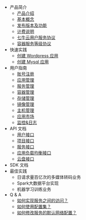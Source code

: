 * 产品简介
  * [产品介绍](introduction/product-introduction.md)
  * [基本概念](introduction/basic-concepts.md)
  * [发布版本及功能](introduction/changelog.md)
  * [计费说明](introduction/prices.md)
  * [七牛云用户服务协议](introduction/conditions-of-use.md)
  * [容器服务等级协议](introduction/kirk-sla.md)
* 快速实践
  * [创建 Wordpress 应用](quick-start/create-wordpress-app.md)
  * [创建 Mysql 应用](quick-start/create-mysql-app.md)
* 用户指南
  * [账号注册](user-guide/registry.md)
  * [应用管理](user-guide/app.md)
  * [服务管理](user-guide/service.md)
  * [容器管理](user-guide/container.md)
  * [存储管理](user-guide/storage.md)
  * [镜像管理](user-guide/image.md)
  * [主机管理](user-guide/node.md)
  * [应用市场](user-guide/app-store.md)
  * [监控&日志](user-guide/log-and-monitor.md)
* API 文档
  * [用户接口](api-doc/user.md)
  * [项目接口](api-doc/project.md)
  * [服务接口](api-doc/service.md)
  * [应用负载均衡接口](api-doc/alb.md)
  * [云盘接口](api-doc/volume.md)
* SDK 文档
* 最佳实践
  * 日请求量百亿次的多媒体转码业务
  * Spark大数据平台实现
  * 机器学习训练业务
* Q & A
  * [如何实现服务之间的访问？](q-and-a/access-between-services.md)
  * [如何使用配置集？](q-and-a/)
  * [如何修改服务的默认网络配置？](q-and-a/)
